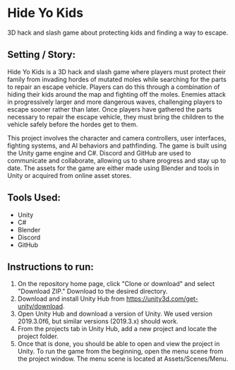# Hide Yo Kids
3D hack and slash game about protecting kids and finding a way to escape.

## Setting / Story:

Hide Yo Kids is a 3D hack and slash game where players must protect their family from invading hordes of mutated moles while searching for the parts to repair an escape vehicle. Players can do this through a combination of hiding their kids around the map and fighting off the moles. Enemies attack in progressively larger and more dangerous waves, challenging players to escape sooner rather than later. Once players have gathered the parts necessary to repair the escape vehicle, they must bring the children to the vehicle safely before the hordes get to them. 

This project involves the character and camera controllers, user interfaces, fighting systems, and AI behaviors and pathfinding. The game is built using the Unity game engine and C#. Discord and GitHub are used to communicate and collaborate, allowing us to share progress and stay up to date. The assets for the game are either made using Blender and tools in Unity or acquired from online asset stores.


## Tools Used:
- Unity
- C#
- Blender
- Discord
- GitHub


## Instructions to run:
1. On the repository home page, click "Clone or download" and select "Download ZIP." Download to the desired directory.
1. Download and install Unity Hub from https://unity3d.com/get-unity/download. 
2. Open Unity Hub and download a version of Unity. We used version 2019.3.0f6, but similar versions (2019.3.x) should work.
3. From the projects tab in Unity Hub, add a new project and locate the project folder.
4. Once that is done, you should be able to open and view the project in Unity. To run the game from the beginning, open the menu scene from the project window. The menu scene is located at Assets/Scenes/Menu.
